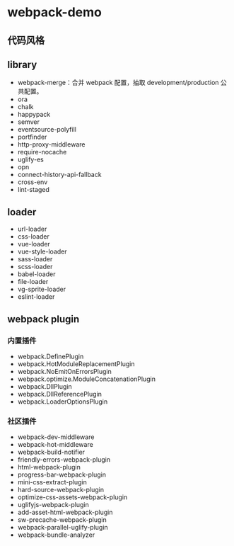 # webpack-demo

## 代码风格

## library

- webpack-merge：合并 webpack 配置，抽取 development/production 公共配置。
- ora
- chalk
- happypack
- semver
- eventsource-polyfill
- portfinder
- http-proxy-middleware
- require-nocache
- uglify-es
- opn
- connect-history-api-fallback
- cross-env
- lint-staged

## loader

- url-loader
- css-loader
- vue-loader
- vue-style-loader
- sass-loader
- scss-loader
- babel-loader
- file-loader
- vg-sprite-loader
- eslint-loader

## webpack plugin

### 内置插件

- webpack.DefinePlugin
- webpack.HotModuleReplacementPlugin
- webpack.NoEmitOnErrorsPlugin
- webpack.optimize.ModuleConcatenationPlugin
- webpack.DllPlugin
- webpack.DllReferencePlugin
- webpack.LoaderOptionsPlugin

### 社区插件

- webpack-dev-middleware
- webpack-hot-middleware
- webpack-build-notifier
- friendly-errors-webpack-plugin
- html-webpack-plugin
- progress-bar-webpack-plugin
- mini-css-extract-plugin
- hard-source-webpack-plugin
- optimize-css-assets-webpack-plugin
- uglifyjs-webpack-plugin
- add-asset-html-webpack-plugin
- sw-precache-webpack-plugin
- webpack-parallel-uglify-plugin
- webpack-bundle-analyzer
